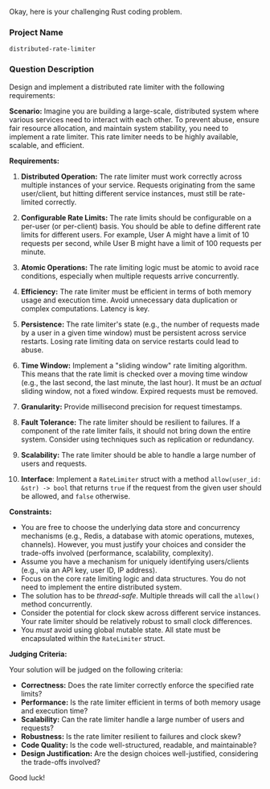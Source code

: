 Okay, here is your challenging Rust coding problem.

### Project Name

```
distributed-rate-limiter
```

### Question Description

Design and implement a distributed rate limiter with the following requirements:

**Scenario:** Imagine you are building a large-scale, distributed system where various services need to interact with each other. To prevent abuse, ensure fair resource allocation, and maintain system stability, you need to implement a rate limiter.  This rate limiter needs to be highly available, scalable, and efficient.

**Requirements:**

1.  **Distributed Operation:** The rate limiter must work correctly across multiple instances of your service. Requests originating from the same user/client, but hitting different service instances, must still be rate-limited correctly.

2.  **Configurable Rate Limits:** The rate limits should be configurable on a per-user (or per-client) basis.  You should be able to define different rate limits for different users.  For example, User A might have a limit of 10 requests per second, while User B might have a limit of 100 requests per minute.

3.  **Atomic Operations:** The rate limiting logic must be atomic to avoid race conditions, especially when multiple requests arrive concurrently.

4.  **Efficiency:** The rate limiter must be efficient in terms of both memory usage and execution time.  Avoid unnecessary data duplication or complex computations. Latency is key.

5.  **Persistence:** The rate limiter's state (e.g., the number of requests made by a user in a given time window) must be persistent across service restarts.  Losing rate limiting data on service restarts could lead to abuse.

6.  **Time Window:** Implement a "sliding window" rate limiting algorithm.  This means that the rate limit is checked over a moving time window (e.g., the last second, the last minute, the last hour). It must be an *actual* sliding window, not a fixed window. Expired requests must be removed.

7.  **Granularity:** Provide millisecond precision for request timestamps.

8.  **Fault Tolerance:** The rate limiter should be resilient to failures.  If a component of the rate limiter fails, it should not bring down the entire system. Consider using techniques such as replication or redundancy.

9.  **Scalability:** The rate limiter should be able to handle a large number of users and requests.

10. **Interface**: Implement a `RateLimiter` struct with a method `allow(user_id: &str) -> bool` that returns `true` if the request from the given user should be allowed, and `false` otherwise.

**Constraints:**

*   You are free to choose the underlying data store and concurrency mechanisms (e.g., Redis, a database with atomic operations, mutexes, channels). However, you must justify your choices and consider the trade-offs involved (performance, scalability, complexity).
*   Assume you have a mechanism for uniquely identifying users/clients (e.g., via an API key, user ID, IP address).
*   Focus on the core rate limiting logic and data structures.  You do not need to implement the entire distributed system.
*   The solution has to be *thread-safe*. Multiple threads will call the `allow()` method concurrently.
*   Consider the potential for clock skew across different service instances. Your rate limiter should be relatively robust to small clock differences.
*   You *must* avoid using global mutable state. All state must be encapsulated within the `RateLimiter` struct.

**Judging Criteria:**

Your solution will be judged on the following criteria:

*   **Correctness:** Does the rate limiter correctly enforce the specified rate limits?
*   **Performance:** Is the rate limiter efficient in terms of both memory usage and execution time?
*   **Scalability:** Can the rate limiter handle a large number of users and requests?
*   **Robustness:** Is the rate limiter resilient to failures and clock skew?
*   **Code Quality:** Is the code well-structured, readable, and maintainable?
*   **Design Justification:** Are the design choices well-justified, considering the trade-offs involved?

Good luck!
